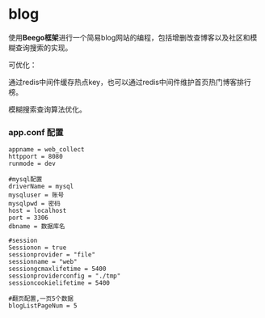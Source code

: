 # blog

使用**Beego框架**进行一个简易blog网站的编程，包括增删改查博客以及社区和模糊查询搜索的实现。 

可优化：

通过redis中间件缓存热点key，也可以通过redis中间件维护首页热门博客排行榜。

模糊搜索查询算法优化。



### app.conf 配置

```shell
appname = web_collect
httpport = 8080
runmode = dev

#mysql配置
driverName = mysql
mysqluser = 账号
mysqlpwd = 密码
host = localhost
port = 3306
dbname = 数据库名

#session
Sessionon = true
sessionprovider = "file"
sessionname = "web"
sessiongcmaxlifetime = 5400
sessionproviderconfig = "./tmp"
sessioncookielifetime = 5400

#翻页配置,一页5个数据
blogListPageNum = 5

```

